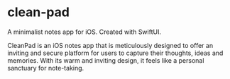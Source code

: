 # clean-pad
A minimalist notes app for iOS. Created with SwiftUI.

CleanPad is an iOS notes app that is meticulously designed to offer an inviting and secure platform for users to capture their thoughts, ideas and memories. 
With its warm and inviting design, it feels like a personal sanctuary for note-taking.
